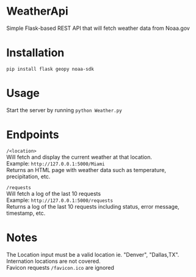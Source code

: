 # WeatherApi
Simple Flask-based REST API that will fetch weather data from Noaa.gov </br>

# Installation
`pip install flask geopy noaa-sdk`</br>

# Usage
Start the server by running 
`python Weather.py`

# Endpoints
`/<location>` </br>
Will fetch and display the current weather at that location.</br>
Example: `http://127.0.0.1:5000/Miami`</br>
Returns an HTML page with weather data such as temperature, precipitation, etc.</br>

`/requests` </br>
Will fetch a log of the last 10 requests</br>
Example: `http://127.0.0.1:5000/requests`</br>
Returns a log of the last 10 requests including status, error message, timestamp, etc.</br>

# Notes
The Location input must be a valid location ie. "Denver", "Dallas,TX".<br/>
Internation locations are not covered. <br/>
Favicon requests `/favicon.ico` are ignored
